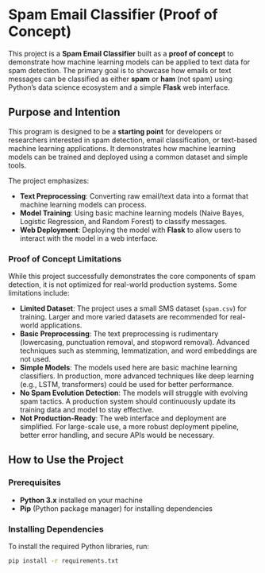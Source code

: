 # Spam Email Classifier (Proof of Concept)

This project is a **Spam Email Classifier** built as a **proof of concept** to demonstrate how machine learning models can be applied to text data for spam detection. The primary goal is to showcase how emails or text messages can be classified as either **spam** or **ham** (not spam) using Python’s data science ecosystem and a simple **Flask** web interface.

## Purpose and Intention

This program is designed to be a **starting point** for developers or researchers interested in spam detection, email classification, or text-based machine learning applications. It demonstrates how machine learning models can be trained and deployed using a common dataset and simple tools.

The project emphasizes:
- **Text Preprocessing**: Converting raw email/text data into a format that machine learning models can process.
- **Model Training**: Using basic machine learning models (Naive Bayes, Logistic Regression, and Random Forest) to classify messages.
- **Web Deployment**: Deploying the model with **Flask** to allow users to interact with the model in a web interface.
  
### **Proof of Concept Limitations**

While this project successfully demonstrates the core components of spam detection, it is not optimized for real-world production systems. Some limitations include:
- **Limited Dataset**: The project uses a small SMS dataset (`spam.csv`) for training. Larger and more varied datasets are recommended for real-world applications.
- **Basic Preprocessing**: The text preprocessing is rudimentary (lowercasing, punctuation removal, and stopword removal). Advanced techniques such as stemming, lemmatization, and word embeddings are not used.
- **Simple Models**: The models used here are basic machine learning classifiers. In production, more advanced techniques like deep learning (e.g., LSTM, transformers) could be used for better performance.
- **No Spam Evolution Detection**: The models will struggle with evolving spam tactics. A production system should continuously update its training data and model to stay effective.
- **Not Production-Ready**: The web interface and deployment are simplified. For large-scale use, a more robust deployment pipeline, better error handling, and secure APIs would be necessary.

## How to Use the Project

### Prerequisites

- **Python 3.x** installed on your machine
- **Pip** (Python package manager) for installing dependencies

### Installing Dependencies

To install the required Python libraries, run:

```bash
pip install -r requirements.txt
